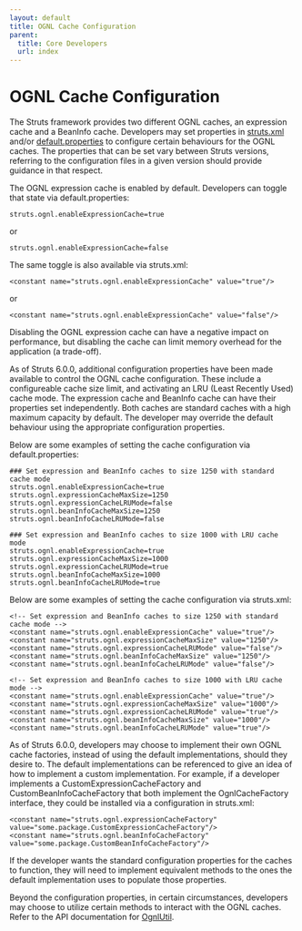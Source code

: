 ```yaml
---
layout: default
title: OGNL Cache Configuration
parent:
  title: Core Developers
  url: index
---
```


# OGNL Cache Configuration

The Struts framework provides two different OGNL caches, an expression cache and a BeanInfo cache.
Developers may set properties in [struts.xml](struts-xml) and/or [default.properties](default-properties) to 
configure certain behaviours for the OGNL caches.  The properties that can be set vary between Struts 
versions, referring to the configuration files in a given version should provide guidance in that respect.

The OGNL expression cache is enabled by default.  Developers can toggle that state via default.properties:
```
struts.ognl.enableExpressionCache=true
```
or
```
struts.ognl.enableExpressionCache=false
```
The same toggle is also available via struts.xml:
```
<constant name="struts.ognl.enableExpressionCache" value="true"/>
```
or
```
<constant name="struts.ognl.enableExpressionCache" value="false"/>
```

Disabling the OGNL expression cache can have a negative impact on performance, but 
disabling the cache can limit memory overhead for the application (a trade-off).

As of Struts 6.0.0, additional configuration properties have been made available to control the
OGNL cache configuration.  These include a configureable cache size limit, and activating
an LRU (Least Recently Used) cache mode.  The expression cache and BeanInfo cache can have
their properties set independently.  Both caches are standard caches with a high maximum
capacity by default.  The developer may override the default behaviour using the 
appropriate configuration properties.

Below are some examples of setting the cache configuration via default.properties:
```
### Set expression and BeanInfo caches to size 1250 with standard cache mode
struts.ognl.enableExpressionCache=true
struts.ognl.expressionCacheMaxSize=1250
struts.ognl.expressionCacheLRUMode=false
struts.ognl.beanInfoCacheMaxSize=1250
struts.ognl.beanInfoCacheLRUMode=false
```
```
### Set expression and BeanInfo caches to size 1000 with LRU cache mode
struts.ognl.enableExpressionCache=true
struts.ognl.expressionCacheMaxSize=1000
struts.ognl.expressionCacheLRUMode=true
struts.ognl.beanInfoCacheMaxSize=1000
struts.ognl.beanInfoCacheLRUMode=true
```

Below are some examples of setting the cache configuration via struts.xml:
```
<!-- Set expression and BeanInfo caches to size 1250 with standard cache mode -->
<constant name="struts.ognl.enableExpressionCache" value="true"/>
<constant name="struts.ognl.expressionCacheMaxSize" value="1250"/>
<constant name="struts.ognl.expressionCacheLRUMode" value="false"/>
<constant name="struts.ognl.beanInfoCacheMaxSize" value="1250"/>
<constant name="struts.ognl.beanInfoCacheLRUMode" value="false"/>
```
```
<!-- Set expression and BeanInfo caches to size 1000 with LRU cache mode -->
<constant name="struts.ognl.enableExpressionCache" value="true"/>
<constant name="struts.ognl.expressionCacheMaxSize" value="1000"/>
<constant name="struts.ognl.expressionCacheLRUMode" value="true"/>
<constant name="struts.ognl.beanInfoCacheMaxSize" value="1000"/>
<constant name="struts.ognl.beanInfoCacheLRUMode" value="true"/>
```

As of Struts 6.0.0, developers may choose to implement their own OGNL cache factories,
instead of using the default implementations, should they desire to.  The default 
implementations can be referenced to give an idea of how to implement a custom implementation.
For example, if a developer implements a CustomExpressionCacheFactory and CustomBeanInfoCacheFactory 
that both implement the OgnlCacheFactory interface, they could be installed via
a configuration in struts.xml:
```
<constant name="struts.ognl.expressionCacheFactory" value="some.package.CustomExpressionCacheFactory"/>
<constant name="struts.ognl.beanInfoCacheFactory" value="some.package.CustomBeanInfoCacheFactory"/>
```
If the developer wants the standard configuration properties for the caches to function, they will need
to implement equivalent methods to the ones the default implementation uses to populate those properties.

Beyond the configuration properties, in certain circumstances, developers may choose to utilize certain methods to 
interact with the OGNL caches.  Refer to the API documentation for [OgnlUtil](https://struts.apache.org/maven/struts2-core/apidocs/org/apache/struts2/ognl/OgnlUtil.html).
